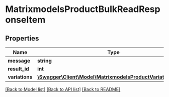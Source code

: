 # MatrixmodelsProductBulkReadResponseItem

## Properties
Name | Type | Description | Notes
------------ | ------------- | ------------- | -------------
**message** | **string** |  | [optional] 
**result_id** | **int** |  | [optional] 
**variations** | [**\Swagger\Client\Model\MatrixmodelsProductVariationJSON[]**](MatrixmodelsProductVariationJSON.md) |  | [optional] 

[[Back to Model list]](../README.md#documentation-for-models) [[Back to API list]](../README.md#documentation-for-api-endpoints) [[Back to README]](../README.md)



